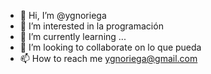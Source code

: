 - 👋 Hi, I’m @ygnoriega
- 👀 I’m interested in la programación
- 🌱 I’m currently learning ...
- 💞️ I’m looking to collaborate on lo que pueda
- 📫 How to reach me ygnoriega@gmail.com
<!---
ygnoriega/ygnoriega is a ✨ special ✨ repository because its `README.md` (this file) appears on your GitHub profile.
You can click the Preview link to take a look at your changes.
--->
